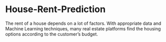 # House-Rent-Prediction
The rent of a house depends on a lot of factors. With appropriate data and Machine Learning techniques, many real estate platforms find the housing options according to the customer’s budget. 
